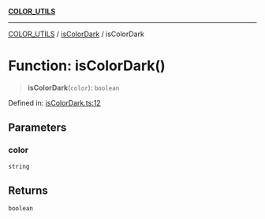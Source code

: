 [**COLOR_UTILS**](../../README.md)

***

[COLOR_UTILS](../../README.md) / [isColorDark](../README.md) / isColorDark

# Function: isColorDark()

> **isColorDark**(`color`): `boolean`

Defined in: [isColorDark.ts:12](https://github.com/dailker/everyutil/blob/7c30ec40bbb398255a9be572db0a537e8bcb9c11/src/color/isColorDark.ts#L12)

## Parameters

### color

`string`

## Returns

`boolean`
